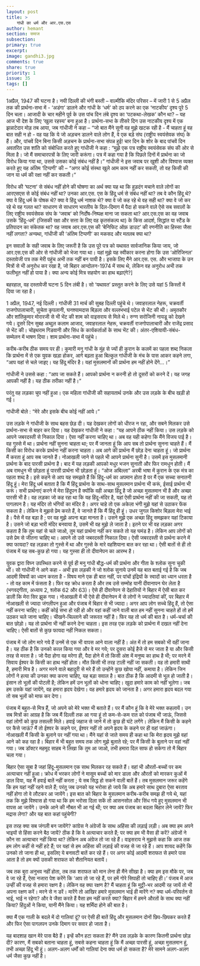 ```yaml
---
layout: post
title: >
    गांधी का धर्म और आर.एस.एस
author: hemant
section: समाज
subsection:
primary: true
excerpt:
image: gandhi3.jpg
comments: true
share: true
priority: 1
issue: 35
tags: []
---
```


1अप्रैल, 1947 की घटना है। नयी दिल्ली की भंगी बस्ती – वाल्मीकि मंदिर परिसर – में जारी 1 से 5 अप्रैल तक की प्रार्थना-सभा में - ‘अडंगा’ डालने और गांधी के ‘धर्म’ को ठप करने का एक ‘नाटकीय’ दृश्य पूरे 5 दिन चला। आजादी के चार महीने पूर्व के उस पांच दिन लंबे दृश्य का ‘पटकथा-लेखक’ कौन था? – यह आज भी देश के लिए ‘खुला रहस्य’ बना हुआ है। प्रार्थना-सभा के तीसरे दिन उस नाटकीय दृश्य में एक झन्नाटेदार मोड़ तब आया, जब गांधीजी ने कहा – “जो बात मैंने सुनी वह मुझे खटक रही है - मैं चाहता हूं वह बात सही न हो - वह यह कि ये जो अड़चन डालने वाले लोग हैं, वे एक बड़े संघ (राष्ट्रीय स्वयंसेवक संघ) के हैं। और, पांचवें दिन बिना किसी अड़चन के प्रार्थना-सभा संपन्न हुई! चार दिन के शोर के बाद पांचवें दिन अवतरित उस शांति को संबोधित करते हुए गांधीजी ने कहा : “मुझे एक पत्र राष्ट्रीय स्वयंसेवक संघ की ओर से मिला है। जो मैं समाचारपत्रों के लिए जारी करूंगा। पत्र में कहा गया है कि पिछले दिनों में प्रार्थना का जो विरोध किया गया था, उससे उसका कोई संबंध नहीं है।” गांधीजी ने इस जवाब पर खुशी और विश्वास व्यक्त करते हुए यह अंतिम ‘टिप्पणी’ की – “अगर कोई संस्था खुले आम काम नहीं कर सकती, तो वह किसी की जान या धर्म की रक्षा नहीं कर सकती।”

विरोध की ‘घटना’ से संबंध नहीं होने की घोषणा का अर्थ क्या यह था कि हुड़दंग मचाने वाले लोगों का आरएसएस से कोई संबंध नहीं था? उनका आर.एस. एस के हिंदू धर्म से संबंध नहीं था? तब वे कौन हिंदू थे? क्या वे हिंदू धर्म के पोषक थे? क्या वे हिंदू धर्म नाशक थे? क्या वे जो कह रहे थे वह सही था? क्या वे जो कर रहे थे वह गलत था? साधारण से साधारण भारतीय के दिल-दिमाग में पैदा हो सकने वाले ऐसे सब सवालों के लिए राष्ट्रीय स्वयंसेवक संघ के ‘जवाब’ को निर्दोष-निष्पक्ष माना जा सकता था? आर.एस.एस का वह जवाब उसके ‘हिंदू-धर्म’ (जिसकी रक्षा और सत्ता के लिए वह कृतसंकल्प था) के किस आदर्श, सिद्धांत या स्टैंड के प्रतिपादन का संकेतक था? वह जवाब आर.एस.एस की ‘बेनिफिट ऑफ़ डाउट’ की रणनीति का हिस्सा जैसा नहीं लगता? अन्यथा, गांधीजी की ‘अंतिम टिप्पणी’ का मकसद और मतलब क्या था?

इन सवालों के सही जवाब के लिए जरूरी है कि उस पूरे पत्र को यथावत सार्वजानिक किया जाय, जो आर.एस.एस की ओर से गांधीजी को भेजा गया था। यहां मुझे यह स्वीकार करना होगा कि उस ‘ओरिजिनल’ दस्तावेजी पत्र तक मेरी पहुंच अभी तक नहीं बन पायी है। इसके लिए मैंने आर.एस. एस. और भाजापा के उन मित्रों से भी अनुरोध कर रखा है, जो बिहार आन्दोलन-1974 में साथ थे, लेकिन वह अनुरोध अभी तक फलीभूत नहीं हो पाया है। क्या अन्य कोई मित्र सहयोग का हाथ बढ़ाएंगे?]

बहरहाल, वह दस्तावेजी घटना 5 दिन लंबी है। सो ‘यथावत’ प्रस्तुत करने के लिए उसे यहां 5 किस्तों में दिया जा रहा है।

1 अप्रैल, 1947, नई दिल्ली। गांधीजी 31 मार्च की सुबह दिल्ली पहुंचे थे। जवाहरलाल नेहरू, चक्रवर्ती राजगोपालाचारी, सुचेता कृपलानी, घनश्यामदास बिड़ला और वल्लभभाई पटेल से भेंट की थी। अमृतकौर और शांतिकुमार मोरारजी से भी भेंट की शाम को वाइसराय से मिले थे। रुग्ण सरोजिनी नायडू को देखने गये। दूसरे दिन सुबह अब्दुल कलाम आजाद, जवाहरलाल नेहरू, चक्रवर्ती राजगोपालाचारी और राजेंद्र प्रसाद से भेंट की। चोइथराम गिडवानी और सिंध के कार्यकर्ताओं के साथ भेंट की। अंतर-एशियायी-संबंध-सम्मेलन में भाषण दिया। शाम प्रार्थना-सभा में पहुंचे।

करीब-करीब ठीक समय पर ही। कुमारी मनु गांधी के मुंह से ज्यों ही कुरान के कलमें का पहला शब्द निकला कि प्रार्थना में से एक युवक खड़ा होकर, आगे बढ़ता हुआ बिल्कुल गांधीजी के मंच के पास आकर कहने लगा, “आप यहां से चले जाइए। यह हिंदू मंदिर है। यहां मुसलमानों की प्रार्थना हम नहीं होने देंगे...।”

गांधीजी ने उससे कहा : “आप जा सकते हैं। आपको प्रार्थना न करनी हो तो दूसरों को करने दें। यह जगह आपकी नहीं है। यह ठीक तरीका नहीं है।”

परंतु वह लड़का चुप नहीं हुआ। एक महिला गांधीजी की सहायतार्थ उनके और उस लड़के के बीच खड़ी हो गई।

गांधीजी बोले : “मेरे और इसके बीच कोई नहीं आये।”

उस लड़के ने गांधीजी के साथ बहस छेड़ दी। यह देखकर लोगों को धीरज न रहा, और सबने मिलकर उसे प्रार्थना-सभा से बाहर कर दिया। यह देखकर गांधीजी ने कहा : “यह आपने ठीक नहीं किया। उस लड़के को आपने जबरदस्ती से निकाल दिया। ऐसा नहीं करना चाहिए था। अब वह यही कहेगा कि मैंने विजय पाई है। वह गुस्से में था। प्रार्थना नहीं सुनना चाहता था; पर मैं जानता हूं कि आप सब तो प्रार्थना सुनना चाहते हैं। मैं किसी का विरोध करके प्रार्थना नहीं करना चाहता। अब आगे की प्रार्थना मैं छोड़ देना चाहता हूं। जो प्रार्थना मैं करता हूं आप सब जानते हैं। नोआखली जाने से पहले भी आपने प्रार्थना सुनी है। उसमें इस मुसलमानी प्रार्थना के बाद पारसी प्रार्थना है। बाद में यह लड़की आपको मधुर भजन सुनाती और फिर रामधुन होती। मैं अब रामधुन भी छोड़ता हूं पारसी प्रार्थना भी छोड़ता हूं। “ओज अबिल्ला” अरबी भाषा में कुरान के एक मंत्र का पहला शब्द है। इसे कहने से आप यह समझते हैं कि हिंदू-धर्म का अपमान होता है पर मैं एक सच्चा सनातनी हिंदू हूं। मेरा हिंदू धर्म बताता है कि मैं हिंदू प्रार्थना के साथ-साथ मुसलमान प्रार्थना भी करूं, ईसाई प्रार्थना भी करूं। सभी प्रार्थनाएं करने में मेरा हिंदूपन है क्योंकि वही अच्छा हिंदू है जो अच्छा मुसलमान भी है और अच्छा पारसी भी है। वह लड़का जो कह रहा था कि यह हिंदू-मंदिर है, यहां ऐसी प्रार्थना नहीं की जा सकती, यह तो पागलपन है। यह मंदिर तो भंगियों का मंदिर है। अगर चाहे तो एक अकेला भंगी मुझे यहां से उठाकर फेंक सकता है। लेकिन वे मुझसे प्रेम करते हैं, वे जानते हैं कि मैं हिंदू ही हूं। उधर जुगल किशोर बिड़ला मेरा भाई है। पैसे में वह बड़ा है ; पर वह मुझे अपना बड़ा मानता है। उसने मुझे एक अच्छा हिंदू समझकर यहां टिकाया है। उसने जो बड़ा भारी मंदिर बनवाया है, उसमें भी वह मुझे ले जाता है। इतने पर भी वह लड़का अगर कहता है कि तुम यहां से चले जाओ, तुम यहां प्रार्थना नहीं कर सकते तो यह घमंड है। लेकिन आप लोगों को उसे प्रेम से जीतना चाहिए था। आपने तो उसे जबरदस्ती निकाल दिया। ऐसी जबरदस्ती से प्रार्थना करने में क्या फायदा? वह लड़का तो गुस्से में था और गुस्से के मारे वहशियाना बात कर रहा था। ऐसी बातों से ही तो पंजाब में यह सब-कुछ हो गया। यह गुस्सा ही तो दीवानेपन का आरम्भ है।

युवक द्वारा विघ्न उपस्थित करने से पूर्व ही मनु गांधी बौद्ध-धर्म की प्रार्थना और गीता के श्लोक सुना चुकी थीं। सो गांधीजी ने आगे कहा - अभी इस लड़की ने जो श्लोक सुनाये उनमें यह बात बताई गई है कि जब आदमी विषयों का ध्यान करता है - विषय माने एक ही बात नहीं, पर पांचों इंद्रियों के स्वादों का ध्यान धरता है - तो वह काम में फंसता है। फिर वह क्रोध करता है और तब उसे सम्मोह यानी दीवानापन घेर लेता है (भगवद्गीता, अध्याय 2, श्लोक 62 और 63)। ऐसे ही दीवानेपन से देहातियों ने बिहार में ऐसी बात कर डाली कि मेरा सिर झुक गया। नोआखली में भी ऐसे ही दीवानेपन में से लोगों ने ज्यादतियां कीं, पर बिहार में नोआखली से ज्यादा जंगलीपन हुआ और पंजाब में बिहार से भी ज्यादा। अगर आप लोग सच्चे हिंदू हैं, तो ऐसा नहीं करना चाहिए। कहीं कोई सभा हो रही हो और वहां कहीं जाने वाली बात हम नहीं सुनना चाहते हों तो हमें उठकर चले जाना चाहिए। चीखने-चिल्लाने की जरूरत नहीं है। फिर यह तो धर्म की बात है। धर्म-चर्चा की बात छोड़ो। यह तो प्रार्थना भी नहीं करने देना चाहता। इस तरह एक लड़के को प्रार्थना में दखल नहीं देना चाहिए। ऐसी बातों से कुछ फायदा नहीं निकल सकता।

पंजाब में जो लोग मारे गये हैं उनमें से एक भी वापस आने वाला नहीं है। अंत में तो हम सबको भी वहीं जाना है। यह ठीक है कि उनको कत्ल किया गया और वे मर गये; पर दूसरा कोई हैजे से मर जाता है या और किसी तरह से मरता है। जो पैदा होगा वह मरेगा ही, पैदा होने में तो किसी अंश में मनुष्य का हाथ है भी; पर मरने में सिवाय ईश्वर के किसी का हाथ नहीं होता। मौत किसी भी तरह टाली नहीं जा सकती। वह तो हमारी साथी है, हमारी मित्र है। अगर मरने वाले बहादुरी से मरे हैं तो उन्होंने कुछ खोया नहीं, कमाया है। लेकिन जिन लोगों ने हत्या की उनका क्या करना चाहिए, यह बड़ा सवाल है। बात ठीक है कि आदमी से भूल हो जाती है। इंसान तो भूलों की पोटली है; लेकिन हमें उन भूलों को धोना चाहिए। खुदा हमारे काम को नहीं भूलेगा। जब हम उसके यहां जायेंगे, वह हमारा हृदय देखेगा। वह हमारे हृदय को जानता है। अगर हमारा हृदय बदल गया तो सब भूलों को माफ कर देगा।

पंजाब में बहुत-से मित्र हैं, जो अपने को मेरे भक्त भी बताते हैं। पर मैं कौन हूं कि वे मेरे भक्त कहलायें। उन सब मित्रों का आग्रह है कि जब मैं दिल्ली तक आ गया हूं तो कम-से-कम रात को पंजाब भी जाऊं, जिससे वहां लोगों को कुछ तसल्ली मिले। हवाई जहाज से जाने में तो कुछ ही घंटे लगेंगे। लेकिन मैं किसी के कहने पर कैसे जाऊं? मैं तो ईश्वर के कहने पर, ईश्वर नहीं तो अपने हृदय के कहने पर ही वहां जाऊंगा। नोआखली मैं किसी के बुलाने पर नहीं गया था। मैंने यहां से जाते समय ही कहा था कि मेरा हृदय मुझे वहां आने को कह रहा है। बिहार में भी बहुत समय तक लोग मुझे बुलाते रहे; पर मैं किसी के बुलाने पर वहां नहीं गया। जब डॉक्टर महमूद साहब ने लिखा कि तुम आ जाओ, तभी हमारा दिल साफ हो सकेगा तो मै बिहार चला गया।

बिहार ऐसा सूबा है जहां हिंदू-मुसलमान एक साथ मिलकर रह सकते हैं। वहां भी औरतों-बच्चों पर कम अत्याचार नहीं हुआ। क्रोध में भरकर लोगों ने मासूम बच्चों को मार डाला और औरतों को मारकर कुओं में डाल दिया, यह मैं हवाई बातें नहीं करता ; ये सब सिद्ध हो सकने वाली बातें हैं। तब मुसलमान जरूर कहेंगे कि हम यहां नहीं रहने वाले हैं; परंतु जब उनको यह भरोसा हो जाये कि अब हमारे साथ दुबारा ऐसा बरताव नहीं होगा तो वे लौटकर आ जायेंगे। इस बात को बिहार के मुसलमान करीब-करीब समझ ही गये थे, यहां तक कि मुझे विश्वास हो गया था कि हम भरोसा दिला सकें तो आसनसोल और सिंध गये हुए मुसलमान भी वापस आ जायेंगे। उनके आने की नौबत भी आ गई थी; पर क्या अब पंजाब का बदला बिहार लेने जायें? फिर मद्रास लेगा? और यह बात कहां पहुंचेगी?

इस तरह क्या सब जंगली बन जायेंगे? कांग्रेस ने अंग्रेजों के साथ अहिंसा की लड़ाई लड़ी। अब क्या हम अपने भाइयों से हिंसा करने बैठ जायें? ठीक है कि वे अत्याचार करते हैं; पर क्या हम भी वैसा ही करें? अंग्रेजों ने कौन सा अत्याचार नहीं किया था? लेकिन अब अंग्रेज तो जा रहे हैं। वाइसराय ने मुझसे कहा कि आज तक हम लोग कहीं से नहीं हटे हैं; पर यहां से हम अहिंसा की लड़ाई की वजह से जा रहे हैं। आप शायद कहेंगे कि उनको तो जाना ही था, इसलिए ये बनावटी बातें कर रहे हैं। पर अगर कोई आदमी शराफत से हमारे पास आता है तो हम क्यों उसकी शराफत को शैतानियत बतायें।

जब तक बुरा अनुभव नहीं होता, तब तक शराफत को मान लेना ही मैंने सीखा है। क्या हम इस मौके पर, जब वे जा रहे हैं, ऐसा नजारा पेश करेंगे कि ‘आप तो जा रहे हैं, पर हमें गोरे सिपाही तो चाहिए ही।’ पंजाब में आज उन्हीं की वजह से हमारा रक्षण है। लेकिन वह क्या रक्षण है? मैं चाहता हूं कि मुट्ठी-भर आदमी रह जायें तो भी अपना रक्षण करें। मरने से न डरें। मारेंगे तो आखिर हमारे मुसलमान भाई ही मारेंगे न? क्या धर्म-परिवर्तन से भाई, भाई न रहेगा? और वे जैसा करते हैं वैसा हम नहीं करते क्या? बिहार में हमने औरतों के साथ क्या नहीं किया? हिंदुओं ने किया, यानी मैंने किया। यह शर्मिंदा होने की बात है।

क्या मैं एक गाली के बदले में दो गालियां दूं? पर ऐसी ही बातें हिंदू और मुसलमान दोनों छिप-छिपकर करते हैं और फिर ऐसा पागलपन उनके दिमाग पर सवार हो जाता है।

यह बादशाह खान मेरे पास बैठे हैं। इन्हें कौन हटा सकता है? मैंने उस लड़के के कारण कितनी प्रार्थना छोड़ दी? कारण, मैं सबको बताना चाहता हूं, सबसे कहना चाहता हूं कि मैं अच्छा पारसी हूं, अच्छा मुसलमान हूं, तभी अच्छा हिंदू भी हूं। अलग-अलग धर्मों को गालियां देना क्या धर्म हो सकता है? मेरे सामने अलग-अलग धर्म जैसा कुछ नहीं है।